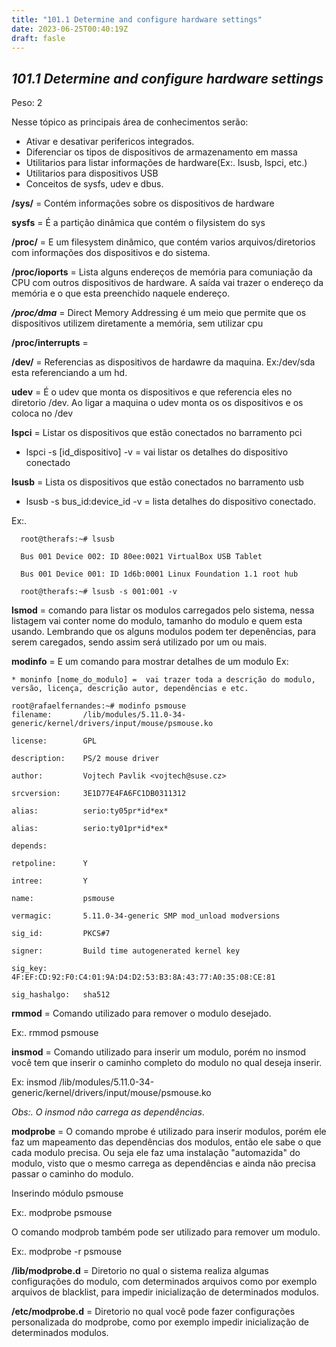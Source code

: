 ```yaml
---
title: "101.1 Determine and configure hardware settings"
date: 2023-06-25T00:40:19Z
draft: fasle
---
```




## ***101.1 Determine and configure hardware settings***

Peso: 2

Nesse tópico as principais área de conhecimentos serão:
* Ativar e desativar perifericos integrados.
* Diferenciar os tipos de dispositivos de armazenamento em massa
* Utilitarios para listar informações de hardware(Ex:. lsusb, lspci, etc.)
* Utilitarios para dispositivos USB
* Conceitos de sysfs, udev e dbus. 

**/sys/**  = Contém informações sobre os dispositivos de hardware

**sysfs** = É a partição dinâmica que contém o filysistem do sys

**/proc/** = E um filesystem dinâmico, que contém varios arquivos/diretorios com informações dos dispositivos e do sistema. 

**/proc/ioports** = Lista alguns endereços de memória para comuniação da CPU com outros dispositivos de hardware. A saída vai trazer o endereço da memória e o que esta preenchido naquele endereço. 

***/proc/dma*** = Direct Memory Addressing é um meio que permite que os dispositivos utilizem diretamente a memória, sem utilizar cpu

**/proc/interrupts** = 

**/dev/** = Referencias as dispositivos de hardawre da maquina. Ex:/dev/sda esta referenciando a um hd. 

**udev** = É o udev que monta os dispositivos e que referencia eles no diretorio /dev. Ao ligar a maquina o udev monta os os dispositivos e os coloca no /dev


**lspci** = Listar os dispositivos que estão conectados no barramento pci

* lspci -s [id_dispositivo] -v = vai listar os detalhes do dispositivo conectado

**lsusb** = Lista os dispositivos que estão conectados no barramento usb
* lsusb -s bus_id:device_id -v = lista detalhes do dispositivo conectado. 

Ex:.

      root@therafs:~# lsusb

      Bus 001 Device 002: ID 80ee:0021 VirtualBox USB Tablet

      Bus 001 Device 001: ID 1d6b:0001 Linux Foundation 1.1 root hub

      root@therafs:~# lsusb -s 001:001 -v


**lsmod** = comando para listar os modulos carregados pelo sistema, nessa listagem vai conter nome do modulo, tamanho do modulo e quem esta usando. Lembrando que os alguns modulos podem  ter depenências, para serem caregados, sendo assim será utilizado por um ou mais. 

**modinfo** = E um comando para mostrar detalhes de um modulo Ex:

    * moninfo [nome_do_modulo] =  vai trazer toda a descrição do modulo, versão, licença, descrição autor, dependências e etc. 

    root@rafaelfernandes:~# modinfo psmouse
    filename:       /lib/modules/5.11.0-34-generic/kernel/drivers/input/mouse/psmouse.ko

    license:        GPL

    description:    PS/2 mouse driver

    author:         Vojtech Pavlik <vojtech@suse.cz>

    srcversion:     3E1D77E4FA6FC1DB0311312

    alias:          serio:ty05pr*id*ex*

    alias:          serio:ty01pr*id*ex*

    depends:

    retpoline:      Y

    intree:         Y

    name:           psmouse

    vermagic:       5.11.0-34-generic SMP mod_unload modversions

    sig_id:         PKCS#7

    signer:         Build time autogenerated kernel key

    sig_key:        4F:EF:CD:92:F0:C4:01:9A:D4:D2:53:B3:8A:43:77:A0:35:08:CE:81

    sig_hashalgo:   sha512


**rmmod** = Comando utilizado para remover o modulo desejado. 

Ex:. rmmod psmouse

**insmod** =  Comando utilizado para inserir um modulo, porém no insmod você tem que inserir o caminho completo do modulo no qual deseja inserir. 

Ex: insmod /lib/modules/5.11.0-34-generic/kernel/drivers/input/mouse/psmouse.ko

*Obs:. O insmod não carrega as dependências*.

**modprobe** = O comando mprobe é utilizado para inserir modulos, porém ele faz um mapeamento das dependências dos modulos, então ele sabe o que cada modulo precisa. Ou seja ele faz uma instalação "automazida" do modulo, visto que o mesmo carrega as dependências e ainda não precisa passar o caminho do modulo. 

Inserindo módulo psmouse

Ex:. modprobe psmouse

O comando modprob também pode ser utilizado para remover um modulo. 

Ex:. modprobe -r psmouse

**/lib/modprobe.d** = Diretorio no qual o sistema realiza algumas configurações do modulo, com determinados arquivos como por exemplo arquivos de blacklist, para impedir inicialização de determinados modulos. 

**/etc/modprobe.d** =  Diretorio no qual você pode fazer configurações personalizada do modprobe, como por exemplo impedir inicialização de determinados modulos. 